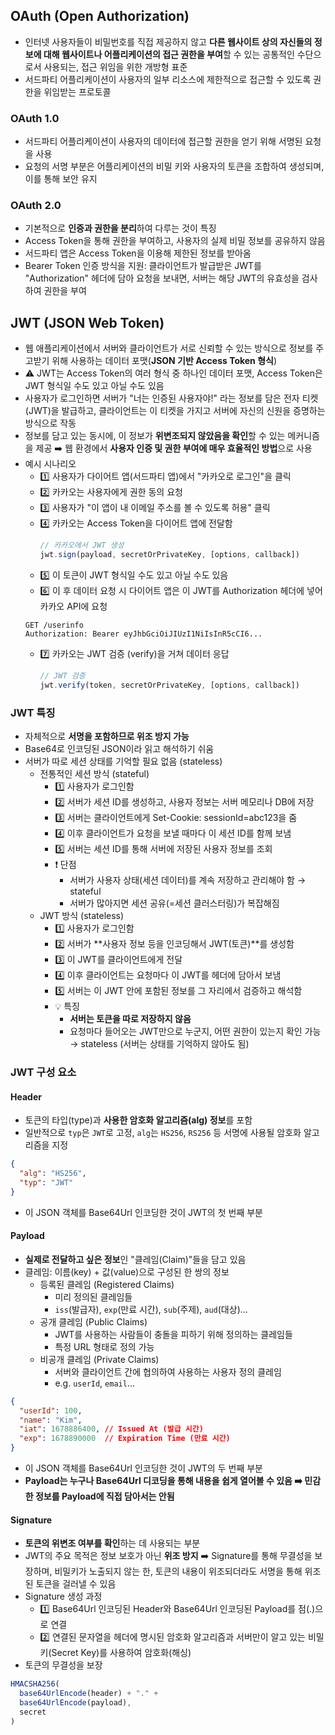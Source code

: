 ## OAuth (Open Authorization)
- 인터넷 사용자들이 비밀번호를 직접 제공하지 않고 **다른 웹사이트 상의 자신들의 정보에 대해 웹사이트나 어플리케이션의 접근 권한을 부여**할 수 있는 공통적인 수단으로서 사용되는, 접근 위임을 위한 개방형 표준
- 서드파티 어플리케이션이 사용자의 일부 리소스에 제한적으로 접근할 수 있도록 권한을 위임받는 프로토콜
### OAuth 1.0
- 서드파티 어플리케이션이 사용자의 데이터에 접근할 권한을 얻기 위해 서명된 요청을
사용
- 요청의 서명 부분은 어플리케이션의 비밀 키와 사용자의 토큰을 조합하여 생성되며, 이를 통해 보안 유지
### OAuth 2.0
- 기본적으로 **인증과 권한을 분리**하여 다루는 것이 특징
- Access Token을 통해 권한을 부여하고, 사용자의 실제 비밀 정보를 공유하지 않음
- 서드파티 앱은 Access Token을 이용해 제한된 정보를 받아옴 
- Bearer Token 인증 방식을 지원: 클라이언트가 발급받은 JWT를 "Authorization" 헤더에 담아 요청을 보내면, 서버는 해당 JWT의 유효성을 검사하여 권한을 부여


## JWT (JSON Web Token)
- 웹 애플리케이션에서 서버와 클라이언트가 서로 신뢰할 수 있는 방식으로 정보를 주고받기 위해 사용하는 데이터 포맷(**JSON 기반 Access Token 형식**)
- ⚠️ JWT는 Access Token의 여러 형식 중 하나인 데이터 포맷, Access Token은 JWT 형식일 수도 있고 아닐 수도 있음 
- 사용자가 로그인하면 서버가 "너는 인증된 사용자야!" 라는 정보를 담은 전자 티켓(JWT)을 발급하고, 클라이언트는 이 티켓을 가지고 서버에 자신의 신원을 증명하는 방식으로 작동
- 정보를 담고 있는 동시에, 이 정보가 **위변조되지 않았음을 확인**할 수 있는 메커니즘을 제공 ➡️ 웹 환경에서 **사용자 인증 및 권한 부여에 매우 효율적인 방법**으로 사용
- 예시 시나리오
  - 1️⃣ 사용자가 다이어트 앱(서드파티 앱)에서 "카카오로 로그인"을 클릭
  - 2️⃣ 카카오는 사용자에게 권한 동의 요청
  - 3️⃣ 사용자가 "이 앱이 내 이메일 주소를 볼 수 있도록 허용" 클릭
  - 4️⃣ 카카오는 Access Token을 다이어트 앱에 전달함
    ```javascript
    // 카카오에서 JWT 생성
    jwt.sign(payload, secretOrPrivateKey, [options, callback])
    ```
  - 5️⃣ 이 토큰이 JWT 형식일 수도 있고 아닐 수도 있음
  - 6️⃣ 이 후 데이터 요청 시 다이어트 앱은 이 JWT를 Authorization 헤더에 넣어 카카오 API에 요청
  ```http
  GET /userinfo
  Authorization: Bearer eyJhbGciOiJIUzI1NiIsInR5cCI6...
  ```
  - 7️⃣ 카카오는 JWT 검증 (verify)을 거쳐 데이터 응답 
    ```javascript
    // JWT 검증
    jwt.verify(token, secretOrPrivateKey, [options, callback])
    ```
### JWT 특징
- 자체적으로 **서명을 포함하므로 위조 방지 가능**
- Base64로 인코딩된 JSON이라 읽고 해석하기 쉬움
- 서버가 따로 세션 상태를 기억할 필요 없음 (stateless)
  - 전통적인 세션 방식 (stateful)
    - 1️⃣ 사용자가 로그인함
    - 2️⃣ 서버가 세션 ID를 생성하고, 사용자 정보는 서버 메모리나 DB에 저장
    - 3️⃣ 서버는 클라이언트에게 Set-Cookie: sessionId=abc123을 줌
    - 4️⃣ 이후 클라이언트가 요청을 보낼 때마다 이 세션 ID를 함께 보냄
    - 5️⃣ 서버는 세션 ID를 통해 서버에 저장된 사용자 정보를 조회
    - ❗ 단점
      - 서버가 사용자 상태(세션 데이터)를 계속 저장하고 관리해야 함 → stateful
      - 서버가 많아지면 세션 공유(=세션 클러스터링)가 복잡해짐
  - JWT 방식 (stateless)
    - 1️⃣ 사용자가 로그인함
    - 2️⃣ 서버가 **사용자 정보 등을 인코딩해서 JWT(토큰)**를 생성함
    - 3️⃣ 이 JWT를 클라이언트에게 전달
    - 4️⃣ 이후 클라이언트는 요청마다 이 JWT를 헤더에 담아서 보냄
    - 5️⃣ 서버는 이 JWT 안에 포함된 정보를 그 자리에서 검증하고 해석함
    - 💡 특징
      - **서버는 토큰을 따로 저장하지 않음**
      - 요청마다 들어오는 JWT만으로 누군지, 어떤 권한이 있는지 확인 가능 → stateless (서버는 상태를 기억하지 않아도 됨)
### JWT 구성 요소
#### Header
- 토큰의 타입(type)과 **사용한 암호화 알고리즘(alg) 정보**를 포함
- 일반적으로 `typ`은 `JWT`로 고정, `alg`는 `HS256`, `RS256` 등 서명에 사용될 암호화 알고리즘을 지정 
```JSON
{
  "alg": "HS256",
  "typ": "JWT"
}
```
- 이 JSON 객체를 Base64Url 인코딩한 것이 JWT의 첫 번째 부분
#### Payload
- **실제로 전달하고 싶은 정보**인 "클레임(Claim)"들을 담고 있음
- 클레임: 이름(key) + 값(value)으로 구성된 한 쌍의 정보
  - 등록된 클레임 (Registered Claims)
    - 미리 정의된 클레임들
    - `iss`(발급자), `exp`(만료 시간), `sub`(주제), `aud`(대상)...
  - 공개 클레임 (Public Claims)
    - JWT를 사용하는 사람들이 충돌을 피하기 위해 정의하는 클레임들
    - 특정 URL 형태로 정의 가능
  - 비공개 클레임 (Private Claims)
    - 서버와 클라이언트 간에 협의하여 사용하는 사용자 정의 클레임
    - e.g. `userId`, `email`...
```JSON
{
  "userId": 100,
  "name": "Kim",
  "iat": 1678886400, // Issued At (발급 시간)
  "exp": 1678890000  // Expiration Time (만료 시간)
}
```
- 이 JSON 객체를 Base64Url 인코딩한 것이 JWT의 두 번째 부분
- **Payload는 누구나 Base64Url 디코딩을 통해 내용을 쉽게 열어볼 수 있음 ➡️ 민감한 정보를 Payload에 직접 담아서는 안됨** 
#### Signature
- **토큰의 위변조 여부를 확인**하는 데 사용되는 부분
- JWT의 주요 목적은 정보 보호가 아닌 **위조 방지** ➡️ Signature를 통해 무결성을 보장하며, 비밀키가 노출되지 않는 한, 토큰의 내용이 위조되더라도 서명을 통해 위조된 토큰을 걸러낼 수 있음 
- Signature 생성 과정
  - 1️⃣ Base64Url 인코딩된 Header와 Base64Url 인코딩된 Payload를 점(.)으로 연결
  - 2️⃣ 연결된 문자열을 헤더에 명시된 암호화 알고리즘과 서버만이 알고 있는 
비밀키(Secret Key)를 사용하여 암호화(해싱)
- 토큰의 무결성을 보장 
```javascript
HMACSHA256(
  base64UrlEncode(header) + "." +
  base64UrlEncode(payload),
  secret
)
```
